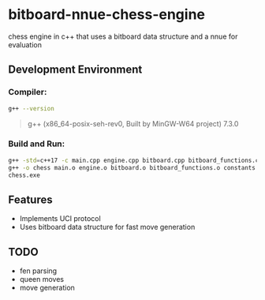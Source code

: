 # bitboard-nnue-chess-engine
chess engine in c++ that uses a bitboard data structure and a nnue for evaluation

## Development Environment
### Compiler:
```bash
g++ --version
```
> g++ (x86_64-posix-seh-rev0, Built by MinGW-W64 project) 7.3.0

### Build and Run:
```bash
g++ -std=c++17 -c main.cpp engine.cpp bitboard.cpp bitboard_functions.cpp constants.cpp fen.cpp
g++ -o chess main.o engine.o bitboard.o bitboard_functions.o constants.o fen.o
chess.exe
```

## Features
- Implements UCI protocol
- Uses bitboard data structure for fast move generation

## TODO
- fen parsing
- queen moves
- move generation
